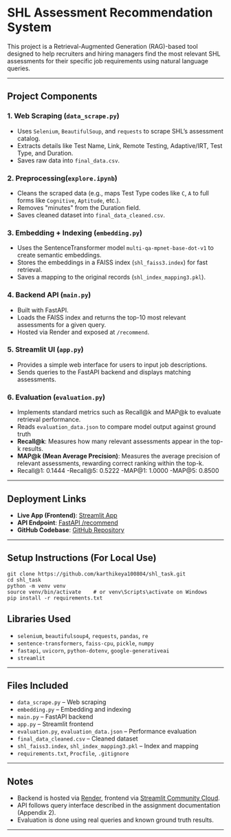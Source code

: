 # SHL Assessment Recommendation System

This project is a Retrieval-Augmented Generation (RAG)-based tool designed to help recruiters and hiring managers find the most relevant SHL assessments for their specific job requirements using natural language queries.

---

## Project Components

### 1. Web Scraping (`data_scrape.py`)
- Uses `Selenium`, `BeautifulSoup`, and `requests` to scrape SHL’s assessment catalog.
- Extracts details like Test Name, Link, Remote Testing, Adaptive/IRT, Test Type, and Duration.
- Saves raw data into `final_data.csv`.

### 2. Preprocessing(`explore.ipynb`)
- Cleans the scraped data (e.g., maps Test Type codes like `C`, `A` to full forms like `Cognitive`, `Aptitude`, etc.).
- Removes "minutes" from the Duration field.
- Saves cleaned dataset into `final_data_cleaned.csv`.

### 3. Embedding + Indexing (`embedding.py`)
- Uses the SentenceTransformer model `multi-qa-mpnet-base-dot-v1` to create semantic embeddings.
- Stores the embeddings in a FAISS index (`shl_faiss3.index`) for fast retrieval.
- Saves a mapping to the original records (`shl_index_mapping3.pkl`).

### 4. Backend API (`main.py`)
- Built with FastAPI.
- Loads the FAISS index and returns the top-10 most relevant assessments for a given query.
- Hosted via Render and exposed at `/recommend`.

### 5. Streamlit UI (`app.py`)
- Provides a simple web interface for users to input job descriptions.
- Sends queries to the FastAPI backend and displays matching assessments.

### 6. Evaluation (`evaluation.py`)
- Implements standard metrics such as Recall@k and MAP@k to evaluate retrieval performance.
- Reads `evaluation_data.json` to compare model output against ground truth
- **Recall@k**: Measures how many relevant assessments appear in the top-k results.
- **MAP@k (Mean Average Precision)**: Measures the average precision of relevant assessments, rewarding correct ranking within the top-k.
- Recall@1:  0.1444
-Recall@5:  0.5222
-MAP@1:     1.0000
-MAP@5:     0.8500


---

##  Deployment Links

- **Live App (Frontend)**: [Streamlit App](https://shl-karthikeya.streamlit.app/)
- **API Endpoint**: [FastAPI /recommend](https://shl-task-qz8g.onrender.com/docs)
- **GitHub Codebase**: [GitHub Repository](https://github.com/karthikeya100804/shl_task)

---
##  Setup Instructions (For Local Use)
```
git clone https://github.com/karthikeya100804/shl_task.git
cd shl_task
python -m venv venv
source venv/bin/activate    # or venv\Scripts\activate on Windows
pip install -r requirements.txt
```

## Libraries Used

- `selenium`, `beautifulsoup4`, `requests`, `pandas`, `re`
- `sentence-transformers`, `faiss-cpu`, `pickle`, `numpy`
- `fastapi`, `uvicorn`, `python-dotenv`, `google-generativeai`
- `streamlit`

---

##  Files Included

- `data_scrape.py` – Web scraping
- `embedding.py` – Embedding and indexing
- `main.py` – FastAPI backend
- `app.py` – Streamlit frontend
- `evaluation.py`, `evaluation_data.json` – Performance evaluation
- `final_data_cleaned.csv` – Cleaned dataset
- `shl_faiss3.index`, `shl_index_mapping3.pkl` – Index and mapping
- `requirements.txt`, `Procfile`, `.gitignore`

---

##  Notes

- Backend is hosted via [Render](https://render.com), frontend via [Streamlit Community Cloud](https://streamlit.io/).
- API follows query interface described in the assignment documentation (Appendix 2).
- Evaluation is done using real queries and known ground truth results.

---

